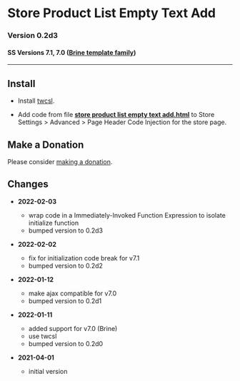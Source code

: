 # Store Product List Empty Text Add

### Version 0.2d3

#### SS Versions 7.1, 7.0 ([Brine template family][1])

---

## Install

* Install
  [twcsl](https://github.com/tomsWebConsulting/twcsl#install-options).
  
* Add code from file
  **[store product list empty text add.html](store%20product%20list%20empty%20text%20add.html#L1)**
  to Store Settings > Advanced > Page Header Code Injection for the store page.

## Make a Donation

Please consider
[making a donation](https://github.com/tomsWebConsulting/twcsl#make-a-donation).

## Changes

* **2022-02-03**

  * wrap code in a Immediately-Invoked Function Expression to isolate initialize
    function
  * bumped version to 0.2d3
  
* **2022-02-02**

  * fix for initialization code break for v7.1
  * bumped version to 0.2d2
  
* **2022-01-12**

  * make ajax compatible for v7.0
  * bumped version to 0.2d1
  
* **2022-01-11**

  * added support for v7.0 (Brine)
  * use twcsl
  * bumped version to 0.2d0
  
* **2021-04-01**

  * initial version

[1]: https://support.squarespace.com/hc/en-us/articles/212512738-Brine-template-family
